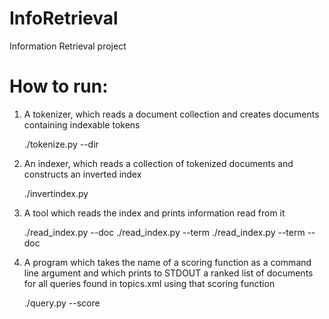InfoRetrieval
=============

Information Retrieval project

How to run:
=============

1. A tokenizer, which reads a document collection and creates documents containing indexable tokens

    ./tokenize.py --dir <directory path containing the document collection>

2. An indexer, which reads a collection of tokenized documents and constructs an inverted index 

    ./invertindex.py

3. A tool which reads the index and prints information read from it

    ./read_index.py --doc <document name to lookup>
    ./read_index.py --term <term to lookup>
    ./read_index.py --term <term to lookup> --doc <document to lookup term in>

4. A program which takes the name of a scoring function as a command line argument 
and which prints to STDOUT a ranked list of documents for all queries found in topics.xml using that scoring function

    ./query.py --score <name of scoring function>
